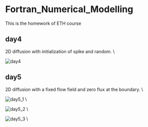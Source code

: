 # Fortran_Numerical_Modelling
This is the homework of ETH course

## day4 ##
2D diffusion with initialization of spike and random. \

![day4](https://latex.codecogs.com/svg.latex?\frac{\partial%20T}{\partial%20t}=\frac{\partial^2%20T}{\partial%20x^2}%20+%20\frac{\partial^2%20T}{\partial%20y^2}) 

## day5 ##
2D diffusion with a fixed flow field and zero flux at the boundary. \

![day5_1](https://latex.codecogs.com/svg.latex?\frac{\partial%20T}{\partial%20t}=-v_x\frac{\partial%20T}{\partial%20x}%20-%20v_y\frac{\partial%20T}{\partial%20y}%20+%20\frac{\partial^2%20T}{\partial%20x^2}%20+%20\frac{\partial^2%20T}{\partial%20y^2}) \

![day5_2](https://latex.codecogs.com/svg.latex?(v_x,%20v_y)%20=%20(\frac{\partial%20\psi}{\partial%20y},%20-\frac{\partial%20\psi}{\partial%20x})) \

![day5_3](https://latex.codecogs.com/svg.latex?\psi=Bsin(\frac{\pi%20x}{x_{max}})sin(\frac{\pi%20y}{y_{max}})) \





